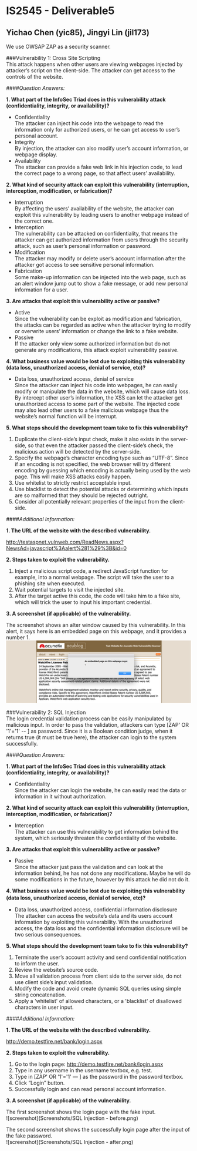 # IS2545 - Deliverable5
## Yichao Chen (yic85), Jingyi Lin (jil173)

We use OWSAP ZAP as a security scanner.

###Vulnerability 1: Cross Site Scripting  
This attack happens when other users are viewing webpages injected by attacker’s script on the client-side. The attacker can get access to the controls of the website.

####*Question Answers:*

**1. What part of the InfoSec Triad does in this vulnerability attack (confidentiality, integrity, or availability)?**  
* Confidentiality  
   The attacker can inject his code into the webpage to read the information only for authorized users, or he can get access to user’s personal account.  
* Integrity  
   By injection, the attacker can also modify user’s account information, or webpage display.  
* Availability  
   The attacker can provide a fake web link in his injection code, to lead the correct page to a wrong page, so that affect users’ availability.   

**2. What kind of security attack can exploit this vulnerability (interruption, interception, modification, or fabrication)?**   
* Interruption  
By affecting the users’ availability of the website, the attacker can exploit this vulnerability by leading users to another webpage instead of the correct one.  
* Interception  
The vulnerability can be attacked on confidentiality, that means the attacker can get authorized information from users through the security attack, such as user’s personal information or password.  
* Modification  
The attacker may modify or delete user’s account information after the attacker got access to see sensitive personal information.  
* Fabrication  
Some make-up information can be injected into the web page, such as an alert window jump out to show a fake message, or add new personal information for a user.  

**3. Are attacks that exploit this vulnerability active or passive?**  
* Active  
Since the vulnerability can be exploit as modification and fabrication, the attacks can be regarded as active when the attacker trying to modify or overwrite users’ information or change the link to a fake website.  
*  Passive  
If the attacker only view some authorized information but do not generate any modifications, this attack exploit vulnerability passive.  

**4. What business value would be lost due to exploiting this vulnerability (data loss, unauthorized access, denial of service, etc)?**  
* Data loss, unauthorized access, denial of service  
Since the attacker can inject his code into webpages, he can easily modify or manipulate the data in the website, which will cause data loss. By intercept other user’s information, the XSS can let the attacker get unauthorized access to some part of the website. The injected code may also lead other users to a fake malicious webpage thus the website’s normal function will be interrupt.  

**5. What steps should the development team take to fix this vulnerability?**  
    
  1) Duplicate the client-side’s input check, make it also exists in the server-side, so that even the attacker passed the client-side’s check, the malicious action will be detected by the server-side.  
  2) Specify the webpage’s character encoding type such as “UTF-8”. Since if an encoding is not specified, the web browser will try different encoding by guessing which encoding is actually being used by the web page. This will make XSS attacks easily happen.  
  3) Use whitelist to strictly restrict acceptable input.  
  4) Use blacklist to detect the potential attacks or determining which inputs are so malformed that they should be rejected outright.  
  5) Consider all potentially relevant properties of the input from the client-side.  

####*Additional Information:*  
  
**1. The URL of the website with the described vulnerability.**  
  
  http://testaspnet.vulnweb.com/ReadNews.aspx?NewsAd=javascript%3Aalert%281%29%3B&id=0  

**2. Steps taken to exploit the vulnerability.**  
  
  1) Inject a malicious script code, a redirect JavaScript function for example, into a normal webpage. The script will take the user to a phishing site when executed.  
2) Wait potential targets to visit the injected site.  
3) After the target active this code, the code will take him to a fake site, which will trick the user to input his important credential.  

**3. A screenshot (if applicable) of the vulnerability.**  
  
The screenshot shows an alter window caused by this vulnerability. In this alert, it says here is an embedded page on this webpage, and it provides a number 1.
![screenshot](Screenshots/CrossSiteScripting.png)  
  
  
###Vulnerability 2: SQL Injection  
The login credential validation process can be easily manipulated by malicious input. In order to pass the validation, attackers can type [ZAP' OR '1'='1' -- ] as password. Since it is a Boolean condition judge, when it returns true (it must be true here), the attacker can login to the system successfully.  

####*Question Answers:*  

**1. What part of the InfoSec Triad does in this vulnerability attack (confidentiality, integrity, or availability)?**  
* Confidentiality  
Since the attacker can login the website, he can easily read the data or information in it without authorization.  

**2. What kind of security attack can exploit this vulnerability (interruption, interception, modification, or fabrication)?**  
* Interception  
The attacker can use this vulnerability to get information behind the system, which seriously threaten the confidentiality of the website.  

**3. Are attacks that exploit this vulnerability active or passive?**  
* Passive  
Since the attacker just pass the validation and can look at the information behind, he has not done any modifications. Maybe he will do some modifications in the future, however by this attack he did not do it.  

**4. What business value would be lost due to exploiting this vulnerability (data loss, unauthorized access, denial of service, etc)?**　
* Data loss, unauthorized access, confidential information disclosure  
The attacker can access the website’s data and its users account information by exploiting this vulnerability. With the unauthorized access, the data loss and the confidential information disclosure will be two serious consequences.  

**5. What steps should the development team take to fix this vulnerability?**  
  
  1) Terminate the user’s account activity and send confidential notification to inform the user.  
  2) Review the website’s source code.  
  3) Move all validation process from client side to the server side, do not use client side’s input validation.  
  4) Modify the code and avoid create dynamic SQL queries using simple string concatenation.  
  5) Apply a 'whitelist' of allowed characters, or a 'blacklist' of disallowed characters in user input.  
    
####*Additional Information:*  
  
**1. The URL of the website with the described vulnerability.**  
  
  http://demo.testfire.net/bank/login.aspx  
  
**2. Steps taken to exploit the vulnerability.**  
  
  1) Go to the login page: http://demo.testfire.net/bank/login.aspx  
  2) Type in any username in the username textbox, e.g. test.  
  3) Type in [ZAP' OR '1'='1' — ] as the password in the password textbox.  
  4) Click “Login” button.  
  5) Successfully login and can read personal account information.  
    
**3. A screenshot (if applicable) of the vulnerability.**  
  
  The first screenshot shows the login page with the fake input.  
  ![screenshot](Screenshots/SQL Injection - before.png)  
    
  The second screenshot shows the successfully login page after the input of the fake password.  
  ![screenshot](Screenshots/SQL Injection - after.png) 
   
